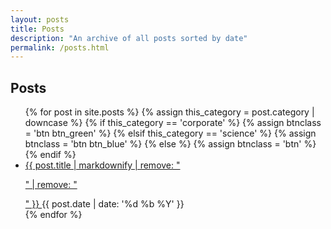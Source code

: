 ```yaml
---
layout: posts
title: Posts
description: "An archive of all posts sorted by date"
permalink: /posts.html
---
```


<h2>Posts</h2>
<ul class="posts-list-tight">
  {% for post in site.posts %}
  {% assign this_category = post.category | downcase %}
  {% if this_category == 'corporate' %}
    {% assign btnclass = 'btn btn_green' %}
  {% elsif this_category == 'science' %}
    {% assign btnclass = 'btn btn_blue' %}
  {% else %}
    {% assign btnclass = 'btn' %}
  {% endif %}
  <li>
      <a class="{{ btnclass }}" href="{{ site.url }}{{ post.url }}" title="{{ post.title }}">
        {{ post.title | markdownify | remove: "<p>" | remove: "</p>" }}
      </a>
      <span class="date">{{ post.date | date: '%d %b %Y' }}</span>
  </li>
  {% endfor %}
</ul>
